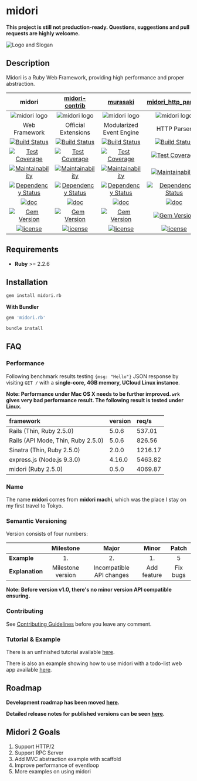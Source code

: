 # midori

**This project is still not production-ready. Questions, suggestions and pull requests are highly welcome.**

![Logo and Slogan](https://github.com/midori-rb/midori.rb/raw/master/.resources/slogan.png)

## Description

Midori is a Ruby Web Framework, providing high performance and proper abstraction.

|                  midori                  | [midori-contrib](https://github.com/midori-rb/midori-contrib) | [murasaki](https://github.com/midori-rb/murasaki) | [midori_http_parser](https://github.com/midori-rb/http_parser.rb) |
| :--------------------------------------: | :--------------------------------------: | :--------------------------------------: | :--------------------------------------: |
| ![midori logo](https://github.com/midori-rb/midori.rb/raw/master/.resources/midori_logo.png) | ![midori logo](https://github.com/midori-rb/midori.rb/raw/master/.resources/contrib_logo.png) | ![midori logo](https://github.com/midori-rb/midori.rb/raw/master/.resources/murasaki_logo.png) | ![midori logo](https://github.com/midori-rb/midori.rb/raw/master/.resources/parser_logo.png) |
|              Web Framework               |           Official Extensions            |         Modularized Event Engine         |               HTTP Parser                |
| [![Build Status](https://travis-ci.org/midori-rb/midori.rb.svg?branch=master)](https://travis-ci.org/midori-rb/midori.rb) | [![Build Status](https://travis-ci.org/midori-rb/midori-contrib.svg?branch=master)](https://travis-ci.org/midori-rb/midori-contrib) | [![Build Status](https://travis-ci.org/midori-rb/murasaki.svg?branch=master)](https://travis-ci.org/midori-rb/murasaki) | [![Build Status](https://travis-ci.org/midori-rb/murasaki.svg?branch=master)](https://travis-ci.org/midori-rb/murasaki) |
| [![Test Coverage](https://api.codeclimate.com/v1/badges/f976d625994fa33523b3/test_coverage)](https://codeclimate.com/github/midori-rb/midori.rb) | [![Test Coverage](https://api.codeclimate.com/v1/badges/cfb6d9b359dcb7457eec/test_coverage)](https://codeclimate.com/github/midori-rb/midori-contrib) | [![Test Coverage](https://api.codeclimate.com/v1/badges/d0dc1bc4a3e38bd4f2b9/test_coverage)](https://codeclimate.com/github/midori-rb/murasaki) | [![Test Coverage](https://api.codeclimate.com/v1/badges/0035138294cf3a6fdd07/test_coverage)](https://codeclimate.com/github/midori-rb/http_parser.rb/test_coverage) |
| [![Maintainability](https://api.codeclimate.com/v1/badges/f976d625994fa33523b3/maintainability)](https://codeclimate.com/github/midori-rb/midori.rb) | [![Maintainability](https://api.codeclimate.com/v1/badges/cfb6d9b359dcb7457eec/maintainability)](https://codeclimate.com/github/midori-rb/midori-contrib) | [![Maintainability](https://api.codeclimate.com/v1/badges/d0dc1bc4a3e38bd4f2b9/maintainability)](https://codeclimate.com/github/midori-rb/murasaki) | [![Maintainability](https://api.codeclimate.com/v1/badges/0035138294cf3a6fdd07/maintainability)](https://codeclimate.com/github/midori-rb/http_parser.rb/maintainability) |
| [![Dependency Status](https://gemnasium.com/badges/github.com/midori-rb/midori.rb.svg)](https://gemnasium.com/github.com/midori-rb/midori.rb) | [![Dependency Status](https://gemnasium.com/badges/github.com/midori-rb/midori-contrib.svg)](https://gemnasium.com/github.com/midori-rb/midori-contrib) | [![Dependency Status](https://gemnasium.com/badges/github.com/midori-rb/murasaki.svg)](https://gemnasium.com/github.com/midori-rb/murasaki) | [![Dependency Status](https://gemnasium.com/badges/github.com/midori-rb/http_parser.rb.svg)](https://gemnasium.com/github.com/midori-rb/http_parser.rb) |
| [![doc](http://inch-ci.org/github/midori-rb/midori.rb.svg?branch=master)](http://inch-ci.org/github/midori-rb/midori.rb) | [![doc](http://inch-ci.org/github/midori-rb/midori-contrib.svg?branch=master)](http://inch-ci.org/github/midori-rb/midori-contrib) | [![doc](http://inch-ci.org/github/midori-rb/murasaki.svg?branch=master)](http://inch-ci.org/github/midori-rb/murasaki) | [![doc](http://inch-ci.org/github/midori-rb/http_parser.svg?branch=master)](http://inch-ci.org/github/midori-rb/http_parser.rb) |
| [![Gem Version](https://img.shields.io/gem/v/midori.rb.svg?maxAge=43200)](https://rubygems.org/gems/midori.rb) | [![Gem Version](https://img.shields.io/gem/v/midori-contrib.svg?maxAge=43200)](https://rubygems.org/gems/midori-contrib) | [![Gem Version](https://img.shields.io/gem/v/murasaki.svg?maxAge=43200)](https://rubygems.org/gems/murasaki) | [![Gem Version](https://img.shields.io/gem/v/midori_http_parser.svg?maxAge=43200)](https://rubygems.org/gems/midori_http_parser) |
| [![license](https://img.shields.io/github/license/midori-rb/midori.rb.svg?maxAge=2592000)]() | [![license](https://img.shields.io/github/license/midori-rb/midori-contrib.svg?maxAge=2592000)]() | [![license](https://img.shields.io/github/license/midori-rb/murasaki.svg?maxAge=2592000)]() | [![license](https://img.shields.io/github/license/midori-rb/http_parser.rb.svg?maxAge=2592000)]() |

## Requirements

- **Ruby** >= 2.2.6

## Installation

```bash
gem install midori.rb
```

**With Bundler**

```ruby
gem 'midori.rb'
```

```bash
bundle install
```

## FAQ

### Performance

Following benchmark results testing `{msg: "Hello"}` JSON response by visiting `GET /` with a **single-core, 4GB memory, UCloud Linux instance**.

**Note: Performance under Mac OS X needs to be further improved. `wrk` gives very bad performance result. The following result is tested under Linux.**

| framework                          | version | req/s   |
| :--------------------------------- | :------ | :------ |
| Rails (Thin, Ruby 2.5.0)           | 5.0.6   | 537.01  |
| Rails (API Mode, Thin, Ruby 2.5.0) | 5.0.6   | 826.56  |
| Sinatra (Thin, Ruby 2.5.0)         | 2.0.0   | 1216.17 |
| express.js (Node.js 9.3.0)         | 4.16.0  | 5463.82 |
| midori (Ruby 2.5.0)                | 0.5.0   | 4069.87 |

### Name

The name **midori** comes from **midori machi**, which was the place I stay on my first travel to Tokyo.

### Semantic Versioning

Version consists of four numbers:

|                 |     Milestone     |          Major           |    Minor    |  Patch   |
| --------------- | :---------------: | :----------------------: | :---------: | :------: |
| **Example**     |        1.         |            2.            |     1.      |    5     |
| **Explanation** | Milestone version | Incompatible API changes | Add feature | Fix bugs |

**Note: Before version v1.0, there's no minor version API compatible ensuring.**

### Contributing

See [Contributing Guidelines](CONTRIBUTING.md) before you leave any comment.

### Tutorial & Example

There is an unfinished tutorial available [here](https://github.com/midori-rb/midori.rb/tree/master/tutorial).

There is also an example showing how to use midori with a todo-list web app available [here](https://github.com/midori-rb/midori-todo-example).

## Roadmap

**Development roadmap has been moved [here](https://github.com/midori-rb/midori.rb/wiki/Roadmap).**


**Detailed release notes for published versions can be seen [here](https://github.com/midori-rb/midori.rb/releases).**

## Midori 2 Goals

1. Support HTTP/2
2. Support RPC Server
3. Add MVC abstraction example with scaffold
4. Improve performance of eventloop
5. More examples on using midori

